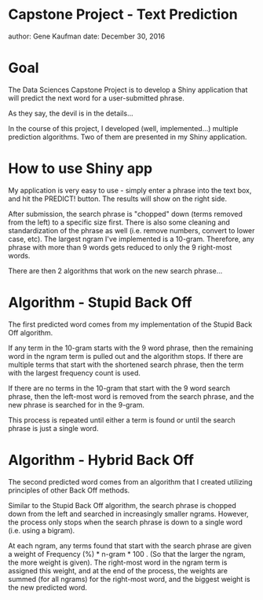 Capstone Project - Text Prediction
========================================================
author: Gene Kaufman
date: December 30, 2016

Goal
========================================================

The Data Sciences Capstone Project is to develop a Shiny application that will predict the next word for a user-submitted phrase.

As they say, the devil is in the details...

In the course of this project, I developed (well, implemented...) multiple prediction algorithms. Two of them are presented in my Shiny application.

How to use Shiny app
========================================================

My application is very easy to use - simply enter a phrase into the text box, and hit the PREDICT! button. The results will show on the right side.

After submission, the search phrase is "chopped" down (terms removed from the left) to a specific size first. There is also some cleaning and standardization of the phrase as well (i.e. remove numbers, convert to lower case, etc). The largest ngram I've implemented is a 10-gram. Therefore, any phrase with more than 9 words gets reduced to only the 9 right-most words.

There are then 2 algorithms that work on the new search phrase...

Algorithm - Stupid Back Off
========================================================

The first predicted word comes from my implementation of the Stupid Back Off algorithm.

 If any term in the 10-gram starts with the 9 word phrase, then the remaining word in the ngram term is pulled out and the algorithm stops. If there are multiple terms that start with the shortened search phrase, then the term with the largest frequency count is used.

If there are no terms in the 10-gram that start with the 9 word search phrase, then the left-most word is removed from the search phrase, and the new phrase is searched for in the 9-gram.

This process is repeated until either a term is found or until the search phrase is just a single word.

Algorithm - Hybrid Back Off
========================================================

The second predicted word comes from an algorithm that I created utilizing principles of other Back Off methods.

Similar to the Stupid Back Off algorithm, the search phrase is chopped down from the left and searched in increasingly smaller ngrams. However, the process only stops when the search phrase is down to a single word (i.e. using a bigram).

At each ngram, any terms found that start with the search phrase are given a weight of Frequency (%) * n-gram * 100 . (So that the larger the ngram, the more weight is given). The right-most word in the ngram term is assigned this weight, and at the end of the process, the weights are summed (for all ngrams) for the right-most word, and the biggest weight is the new predicted word.
